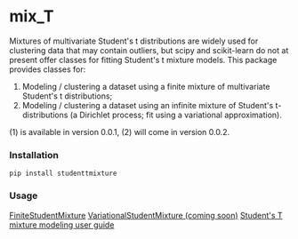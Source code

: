 # mix_T

Mixtures of multivariate Student's t distributions are widely used for clustering
data that may contain outliers, but scipy and scikit-learn do not at present
offer classes for fitting Student's t mixture models. This package provides classes
for:

1) Modeling / clustering a dataset using a finite mixture of multivariate Student's
t distributions;
2) Modeling / clustering a dataset using an infinite mixture of Student's t-
distributions (a Dirichlet process; fit using a variational approximation).

(1) is available in version 0.0.1, (2) will come in version 0.0.2.

### Installation

    pip install studenttmixture

### Usage

[FiniteStudentMixture](https://github.com/jlparkI/mix_T/blob/main/Documentation/Finite_Mixture_Docs.md)
[VariationalStudentMixture (coming soon)](https://github.com/jlparkI/mix_T/blob/main/Documentation/Variational_Mixture_Docs.md)
[Student's T mixture modeling user guide](https://github.com/jlparkI/mix_T/blob/main/Documentation/Tutorial.md)

